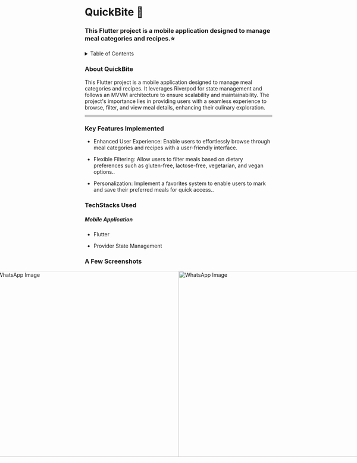 <p align="center">
  </p>

<H1> QuickBite 🍔 </H1>
<H3> This Flutter project is a mobile application designed to manage meal categories and recipes.⭐ </H3>

<details>
<summary>Table of Contents</summary>

- [Aim](#aim)
- [Tech Stack](#tech-stack)
- [Key Features](#key-features)
- [Screenshots](#screenshots)
</details>
<h3 name="aim">  About QuickBite </h3>
<p>This Flutter project is a mobile application designed to manage meal categories and recipes. It leverages Riverpod for state management and follows an MVVM architecture to ensure scalability and maintainability. The project's importance lies in providing users with a seamless experience to browse, filter, and view meal details, enhancing their culinary exploration.</p>
<hr>
<h3 name="key-features"> Key Features Implemented </h3>
<ul>
    <li>
        <p>Enhanced User Experience: Enable users to effortlessly browse through meal categories and recipes with a user-friendly interface.</p>
   </li>
    <li>
        <p>Flexible Filtering: Allow users to filter meals based on dietary preferences such as gluten-free, lactose-free, vegetarian, and vegan options..</p>
    </li>
    <li>
        <p>Personalization: Implement a favorites system to enable users to mark and save their preferred meals for quick access..</p>
    </li>
</ul>
<h3 name="tech-stack">TechStacks Used</h3>
<h5>Mobile Application</h5>
<ul>
    <li>
        <p>Flutter</p>
    </li>
    <li>
        <p>Provider State Management</p>
    </li>
</ul>
<h3 name="screenshots">A Few Screenshots</h3>

<div style="display: flex; justify-content: center;">
  <img src="https://github.com/user-attachments/assets/ee966569-ceff-4305-845a-0cff2365de99" width="750" height="500" alt="WhatsApp Image">
  <img src="https://github.com/user-attachments/assets/b56afc6f-86a8-4e75-b059-0d24b7039fbc" width="750" height="500" alt="WhatsApp Image">
  <img src="https://github.com/user-attachments/assets/16801e91-23f1-422c-bea0-602104d9823e" width="750" height="500" alt="WhatsApp Image">
  <img src="https://github.com/user-attachments/assets/98108ec9-6bed-4eea-92ae-23ca514ac239" width="750" height="500" alt="WhatsApp Image">
</div>

